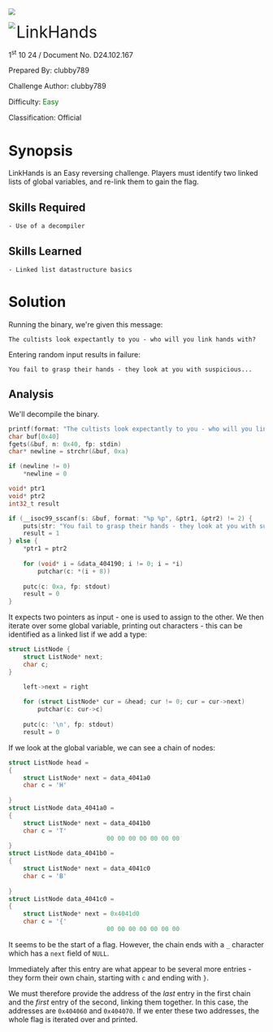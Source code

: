 <img src="../../assets/banner.png" style="zoom: 80%;" align=center />

<img src="../../assets/logo.png" style="zoom: 80%;" align='left' /><font size="6">LinkHands</font>

  1<sup>st</sup> 10 24 / Document No. D24.102.167

  Prepared By: clubby789

  Challenge Author: clubby789

  Difficulty: <font color=green>Easy</font>

  Classification: Official






# Synopsis

LinkHands is an Easy reversing challenge. Players must identify two linked lists of global variables, and re-link them to gain the flag. 

## Skills Required
    - Use of a decompiler
## Skills Learned
    - Linked list datastructure basics

# Solution

Running the binary, we're given this message:

```
The cultists look expectantly to you - who will you link hands with?
```
Entering random input results in failure:
```
You fail to grasp their hands - they look at you with suspicious...
```

## Analysis

We'll decompile the binary.

```c
printf(format: "The cultists look expectantly to you - who will you link han…")
char buf[0x40]
fgets(&buf, n: 0x40, fp: stdin)
char* newline = strchr(&buf, 0xa)

if (newline != 0)
    *newline = 0

void* ptr1
void* ptr2
int32_t result

if (__isoc99_sscanf(s: &buf, format: "%p %p", &ptr1, &ptr2) != 2) {
    puts(str: "You fail to grasp their hands - they look at you with suspic…")
    result = 1
} else {
    *ptr1 = ptr2
    
    for (void* i = &data_404190; i != 0; i = *i)
        putchar(c: *(i + 8))
    
    putc(c: 0xa, fp: stdout)
    result = 0
}
```

It expects two pointers as input - one is used to assign to the other. We then iterate over some global variable, printing out characters - this can be identified as a linked list if we add a type:

```c
struct ListNode {
    struct ListNode* next;
    char c;
}
```

```c
    left->next = right
    
    for (struct ListNode* cur = &head; cur != 0; cur = cur->next)
        putchar(c: cur->c)
    
    putc(c: '\n', fp: stdout)
    result = 0

```

If we look at the global variable, we can see a chain of nodes:

```c
struct ListNode head = 
{
    struct ListNode* next = data_4041a0
    char c = 'H'
                                                                           00 00 00 00 00 00 00                           .......
}
struct ListNode data_4041a0 = 
{
    struct ListNode* next = data_4041b0
    char c = 'T'
                           00 00 00 00 00 00 00                                                           .......
}
struct ListNode data_4041b0 = 
{
    struct ListNode* next = data_4041c0
    char c = 'B'
                                                                           00 00 00 00 00 00 00                           .......
}
struct ListNode data_4041c0 = 
{
    struct ListNode* next = 0x4041d0
    char c = '{'
                           00 00 00 00 00 00 00                                                           .......
```

It seems to be the start of a flag. However, the chain ends with a `_` character which has a `next` field of `NULL`.

Immediately after this entry are what appear to be several more entries - they form their own chain, starting with `c` and ending with `}`.

We must therefore provide the address of the *last* entry in the first chain and the *first* entry of the second, linking them together. In this case, the addresses are `0x404060` and `0x404070`. If we enter these two addresses, the whole flag is iterated over and printed.